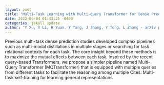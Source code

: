 ```yaml
--- 
layout: post 
title: "Multi-Task Learning with Multi-query Transformer for Dense Prediction" 
date: 2022-06-04 01:43:25 -0400 
categories: jekyll update 
author: "Y Xu, X Li, H Yuan, Y Yang, J Zhang, Y Tong, L Zhang - arXiv preprint arXiv , 2022" 
--- 
```

Previous multi-task dense prediction studies developed complex pipelines such as multi-modal distillations in multiple stages or searching for task relational contexts for each task. The core insight beyond these methods is to maximize the mutual effects between each task. Inspired by the recent query-based Transformers, we propose a simpler pipeline named Multi-Query Transformer (MQTransformer) that is equipped with multiple queries from different tasks to facilitate the reasoning among multiple Cites: Multi-task self-training for learning general representations